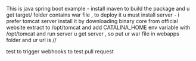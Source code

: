  
This is java spring boot example - install maven to build the package and u get target/ folder contains war file , to deploy it u must install server - i prefer tomcat server install it by downloading binary core from official website extract to /opt/tomcat and add CATALINA_HOME env variable with /opt/tomcat and run server u get server , so put ur war file in webapps folder and ur url is /<war-file-name>/<routes> 
 
 test to trigger webhooks
to test pull request
